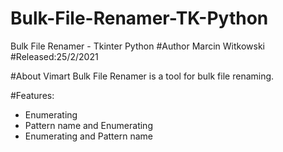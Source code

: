 # Bulk-File-Renamer-TK-Python
Bulk File Renamer - Tkinter Python
#Author
Marcin Witkowski
#Released:25/2/2021

#About
Vimart Bulk File Renamer is a tool for bulk file renaming. 

#Features:
- Enumerating
- Pattern name and Enumerating
- Enumerating and Pattern name


